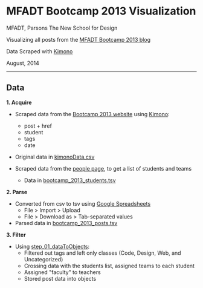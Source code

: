 # MFADT Bootcamp 2013 Visualization
MFADT, Parsons The New School for Design

Visualizing all posts from the [MFADT Bootcamp 2013 blog](http://bootcamp.parsons.edu/2013/)

Data Scraped with [Kimono](https://www.kimonolabs.com/)

August, 2014

---

## Data
**1. Acquire**

  * Scraped data from the [Bootcamp 2013 website](http://bootcamp.parsons.edu/2013/) using [Kimono](https://www.kimonolabs.com/):
    * post + href
    * student
    * tags
    * date
  * Original data in [kimonoData.csv](https://raw.githubusercontent.com/gianordoli/bootcamp_2013_visualization/master/_data/kimonoData.csv)
  
  * Scraped data from the [people page](http://bootcamp.parsons.edu/2013/people), to get a list of students and teams
    * Data in [bootcamp_2013_students.tsv](https://raw.githubusercontent.com/gianordoli/bootcamp_2013_visualization/master/_data/bootcamp_2013_students.tsv)
    
**2. Parse**

  * Converted from csv to tsv using [Google Spreadsheets](https://docs.google.com/spreadsheets)
  	* File > Import > Upload
  	* File > Download as > Tab-separated values
  * Parsed data in [bootcamp_2013_posts.tsv](https://raw.githubusercontent.com/gianordoli/bootcamp_2013_visualization/master/_data/bootcamp_2013_posts.tsv)
  	
**3. Filter**

  * Using [step_01_dataToObjects](https://github.com/gianordoli/bootcamp_2013_visualization/tree/master/step_01_dataToObjects):
    * Filtered out tags and left only classes (Code, Design, Web, and Uncategorized)
    * Crossing data with the students list, assigned teams to each student
    * Assigned "faculty" to teachers
    * Stored post data into objects
